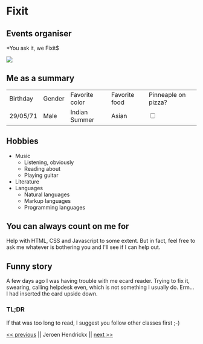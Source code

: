 # Fixit
## Events organiser

*You ask it, we Fixit$

![](https://avatars1.githubusercontent.com/u/53226870?s=400&u=e79221b50b554cf09ed5a2787c08ce276fe1e75f&v=4)

## Me as a summary

<table>

<tbody>

<tr>

<td>Birthday</td>

<td>Gender</td>

<td>Favorite color</td>

<td>Favorite food</td>

<td>Pinneaple on pizza?</td>

</tr>

<tr>

<td>29/05/71</td>

<td>Male</td>

<td>Indian Summer</td>

<td>Asian</td>

<td><input type="checkbox"></td>

</tr>

</tbody>

</table>

## Hobbies

*   Music
    *   Listening, obviously
    *   Reading about
    *   Playing guitar
*   Literature
*   Languages
    *   Natural languages
    *   Markup languages
    *   Programming languages

## You can always count on me for

Help with HTML, CSS and Javascript to some extent. But in fact, feel free to ask me whatever is bothering you and I'll see if I can help out.

## Funny story

A few days ago I was having trouble with me ecard reader. Trying to fix it, swearing, calling helpdesk even, which is not something I usually do. Erm... I had inserted the card upside down.

### TL;DR

If that was too long to read, I suggest you follow other classes first ;-)

<a href=""><< previous</a> || Jeroen Hendrickx || [next >>](https://github.com/bona-kim/challenge-markdown/blob/master/bonakim.md)

</div>
